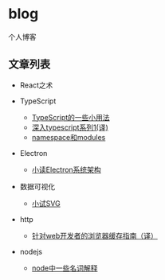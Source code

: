 # blog
个人博客

## 文章列表
- React之术
- TypeScript
  - [TypeScript的一些小用法](https://github.com/wangtianlun/blog/blob/master/typescript/TypeScript%E7%9A%84%E4%B8%80%E4%BA%9B%E5%B0%8F%E7%94%A8%E6%B3%95.md)
  - [深入typescript系列1(译)](https://github.com/wangtianlun/blog/blob/master/typescript/%E6%B7%B1%E5%85%A5typescript%E7%B3%BB%E5%88%971(%E8%AF%91).md)
  - [namespace和modules](https://github.com/wangtianlun/blog/blob/master/typescript/namespace%E5%92%8Cmodules.md)
- Electron
  - [小读Electron系统架构](https://github.com/wangtianlun/blog/blob/master/electron/%E5%B0%8F%E8%AF%BBElectron%E7%B3%BB%E7%BB%9F%E6%9E%B6%E6%9E%84.md)

- 数据可视化
  - [小试SVG](https://github.com/wangtianlun/blog/blob/master/%E6%95%B0%E6%8D%AE%E5%8F%AF%E8%A7%86%E5%8C%96/%E5%B0%8F%E8%AF%95svg.md)

- http
  - [针对web开发者的浏览器缓存指南（译）](https://github.com/wangtianlun/blog/blob/master/http/%E9%92%88%E5%AF%B9web%E5%BC%80%E5%8F%91%E8%80%85%E7%9A%84%E6%B5%8F%E8%A7%88%E5%99%A8%E7%BC%93%E5%AD%98%E6%8C%87%E5%8D%97(%E8%AF%91).md)

- nodejs
  - [node中一些名词解释](https://github.com/wangtianlun/blog/blob/master/nodejs/node%E4%B8%AD%E4%B8%80%E4%BA%9B%E5%90%8D%E8%AF%8D%E8%A7%A3%E9%87%8A.md)
